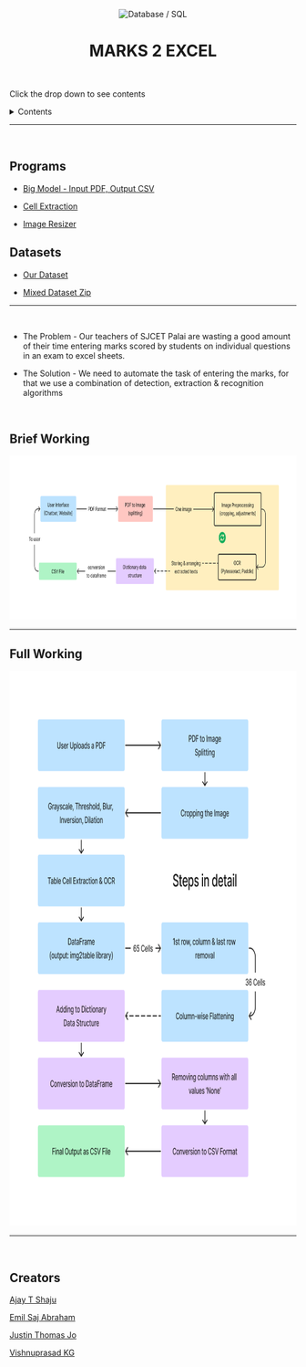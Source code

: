<p align="center">
<img src="https://img.icons8.com/officel/384/null/import-csv.png" title = "Database / SQL" height='200'></p>

<h1 align="center"> MARKS 2 EXCEL </h1>

<!-- ---------------------------------------------------  -->

<br>

Click the drop down to see contents
<details>
<summary> Contents </summary>

<!-- [Working of the App](#Working-of-the-App) -->

<!-- [Why not a `WhatsApp Bot`?](#why-not-a-whatsapp-bot) -->

<!-- [More Detailed Working](#More-Detailed-Working) -->

[Programs](#Programs)

[Datasets](#Datasets)

[Brief Working](#Brief-Working)

[Full Working](#Full-Working)

[Creators](#Creators)

</details>

---

<br>

## Programs

* [Big Model - Input PDF, Output CSV](https://github.com/004Ajay/S6_Mini_Project/blob/main/Codes/image%20to%20table/big%20model.ipynb)

* [Cell Extraction](https://github.com/004Ajay/S6_Mini_Project/blob/main/Codes/cell_extraction/cell_extraction.ipynb)

* [Image Resizer](https://github.com/004Ajay/S6_Mini_Project/blob/main/Codes/resize_image.ipynb)

## Datasets

* [Our Dataset](https://github.com/004Ajay/S6_Mini_Project/blob/main/Codes/cell_extraction/cell_extraction.ipynb) 

* [Mixed Dataset Zip](https://github.com/004Ajay/S6_Mini_Project/blob/main/dataset/Mixed_Marks_Dataset.zip)


---

<br>

* The Problem - Our teachers of SJCET Palai are wasting a good amount of their time entering marks scored by students on individual questions in an exam to excel sheets.

* The Solution - We need to automate the task of entering the marks, for that we use a combination of detection, extraction & recognition algorithms

<br>

## Brief Working

<p align="center">
<img src="Assets/MP_Working.png" title = "Working of System" height='287' width='834'></p>

---

## Full Working

<p align="center">
<img src="Assets/Full_Working.png" title = "DataFrame Preprocessing" height='973' width='863'></p>

---

<br>

## Creators

[Ajay T Shaju](https://github.com/004Ajay)

[Emil Saj Abraham](https://github.com/Emilsabrhm)

[Justin Thomas Jo](https://github.com/Juz-Tom-J)

[Vishnuprasad KG](https://github.com/VISHNUPRASAD-K-G)


<br>

<!-- 
---

## Working of the App

* User starts the telegram bot (`bot_name`) → click or type `/start`
* User sends the `PDF file` having front pages of Student's Marksheet
* User waits to receive the `CSV file` containing students marks entered in respective columns
* Names should be entered manually

---

<br>

## FAQ

### Why not a `WhatsApp Bot`?

WhatsApp also has good features of BOTS. But if we need to build a bot we need:

* A separate mobile number to start WhatsApp Business account
* WhatsApp Business API is paid
* Lack of functionalities & developer support
* Centralized, owned by Meta Platforms (Facebook)

<br>

---

-->